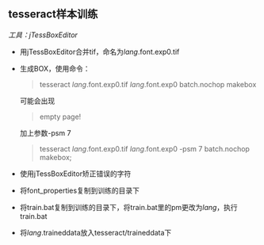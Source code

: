 ## tesseract样本训练

*工具：jTessBoxEditor*

+ 用jTessBoxEditor合并tif，命名为*lang*.font.exp0.tif

+ 生成BOX，使用命令：

   >tesseract *lang*.font.exp0.tif *lang*.font.exp0 batch.nochop makebox

   可能会出现

   >empty page!

   加上参数-psm 7

   >tesseract *lang*.font.exp0.tif *lang*.font.exp0 -psm 7 batch.nochop makebox;

+ 使用jTessBoxEditor矫正错误的字符

+ 将font_properties复制到训练的目录下

+ 将train.bat复制到训练的目录下，将train.bat里的pm更改为*lang*，执行train.bat

+ 将*lang*.traineddata放入tesseract/traineddata下